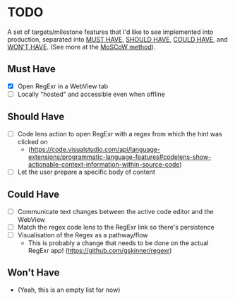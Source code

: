 # TODO

A set of targets/milestone features that I'd like to see implemented into production, separated into [MUST HAVE](#must-have), [SHOULD HAVE](#should-have), [COULD HAVE](#could-have), and [WON'T HAVE](#wont-have). (See more at the [MoSCoW method](https://en.wikipedia.org/wiki/MoSCoW_method)).

## Must Have

- [x] Open RegExr in a WebView tab
- [ ] Locally "hosted" and accessible even when offline

## Should Have

- [ ] Code lens action to open RegExr with a regex from which the hint was clicked on
  - (https://code.visualstudio.com/api/language-extensions/programmatic-language-features#codelens-show-actionable-context-information-within-source-code)
- [ ] Let the user prepare a specific body of content

## Could Have

- [ ] Communicate text changes between the active code editor and the WebView
- [ ] Match the regex code lens to the RegExr link so there's persistence
- [ ] Visualisation of the Regex as a pathway/flow
  - This is probably a change that needs to be done on the actual RegExr app! (https://github.com/gskinner/regexr)

## Won't Have

- (Yeah, this is an empty list for now)